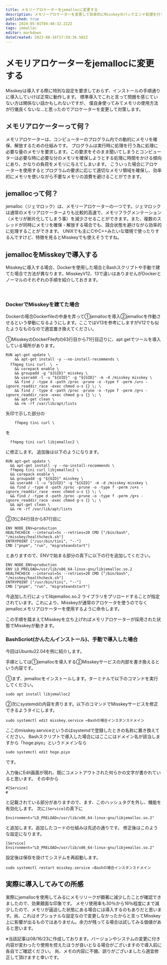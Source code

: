 ```yaml
---
title: メモリーアロケーターをjemallocに変更する
description: メモリーアロケーターを変更して効率的にMisskeyのバックエンド処理を行う
published: true
date: 2024-05-01T04:48:32.212Z
tags: jemalloc
editor: markdown
dateCreated: 2023-08-16T17:59:36.502Z
---
```


# メモリアロケーターをjemallocに変更する

Misskeyは導入する際に特別な設定を要求しておらず、インストールの手順通りに導入していけば正常に動作します。
標準導入でこれと言って問題を感じていない方は関係ない話かもしれないですが、
僕自身使ってみてメモリの使用方法が行儀良くないな...と思ったのでアロケーターを変更して対策します。

## メモリアロケーターって何？

メモリアロケーターは、コンピューターのプログラム内での動的にメモリを確保、解放するための仕組みです。
プログラムは実行時に処理を行う為に処理に必要な量のメモリを要求します。この要求をそのまま聞いてしまうとコンピューターは必要な時に必要な分のメモリを確保しようとする処理に時間をかける傾向にあり、かなりの負荷をメモリに与えてしまいます。
こういった場合にアロケーターを使用するとプログラムの要求に応じて適切なメモリ領域を確保し、効率的にメモリを使いながら不要なメモリの浪費を避けることができます。

## jemallocって何？

jemalloc（ジェマロック）は、メモリーアロケーターの一つです。ジェマロックは通常のメモリアロケーターよりも比較的高速で、メモリフラグメンテーション（メモリが断片化してしまう事）を減少させることができます。また、複数のスレッドが同時にメモリを確保・解放する場合でも、競合状態を避けながら効率的に処理することができます。
UNIXでも主にCやC++みたいな環境で使ったりするんですけど、特徴を見るとMisskeyでも使えそうですね。

## jemallocをMisskeyで導入する

Misskeyに導入する場合、Dockerを使用した場合とBashスクリプトや手動で建てた場合で方法が異なります。MisskeyV12、13で違いはありませんがDockerとノーマルのそれぞれの手順を紹介しておきます。


　

### DockerでMisskeyを建てた場合

Dockerの場合Dockerfileの中身を弄って①jemallocを導入②jemallocを作動させるという挙動になるようにします。ここではV13を参考にしますがV12でも似たようなものなので適宜置き換えてください。

①MisskeyのDockerFile内の63行目から71行目辺りに、apt getでツールを導入している場所があります。

```
RUN apt-get update \
	&& apt-get install -y --no-install-recommends \ 
  ffmpeg tini curl  \　←
	&& corepack enable \
	&& groupadd -g "${GID}" misskey \
	&& useradd -l -u "${UID}" -g "${GID}" -m -d /misskey misskey \
	&& find / -type d -path /proc -prune -o -type f -perm /u+s -ignore_readdir_race -exec chmod u-s {} \; \
	&& find / -type d -path /proc -prune -o -type f -perm /g+s -ignore_readdir_race -exec chmod g-s {} \; \
	&& apt-get clean \
	&& rm -rf /var/lib/apt/lists
```

矢印で示した部分の
```
	ffmpeg tini curl \
  ```
  を
  ```
  	ffmpeg tini curl libjemalloc2 \
  ```
  に修正します。
  追加後は以下のようになります。
  ```
  RUN apt-get update \
	&& apt-get install -y --no-install-recommends \
	ffmpeg tini curl libjemalloc2 \
	&& corepack enable \
	&& groupadd -g "${GID}" misskey \
	&& useradd -l -u "${UID}" -g "${GID}" -m -d /misskey misskey \
	&& find / -type d -path /proc -prune -o -type f -perm /u+s -ignore_readdir_race -exec chmod u-s {} \; \
	&& find / -type d -path /proc -prune -o -type f -perm /g+s -ignore_readdir_race -exec chmod g-s {} \; \
	&& apt-get clean \
	&& rm -rf /var/lib/apt/lists

```

②次に84行目から87行目に
```
ENV NODE_ENV=production
HEALTHCHECK --interval=5s --retries=20 CMD ["/bin/bash", "/misskey/healthcheck.sh"]
ENTRYPOINT ["/usr/bin/tini", "--"]
CMD ["pnpm", "run", "migrateandstart"]
```
とありますので、ENVで始まる部分の真下に以下の行を追加してください。
```
ENV NODE_ENV=production
ENV LD_PRELOAD=/usr/lib/x86_64-linux-gnu/libjemalloc.so.2
HEALTHCHECK --interval=5s --retries=20 CMD ["/bin/bash", "/misskey/healthcheck.sh"]
ENTRYPOINT ["/usr/bin/tini", "--"]
CMD ["pnpm", "run", "migrateandstart"]
```

今追加した行によってlibjemalloc.so.2 ライブラリをプリロードすることが指定されています。これにより、Misskeyが通常のアロケータを使うのでなくjemallocメモリアロケーターを使用するように命令します。

この手順を踏まえてMisskeyを立ち上げればメモリアロケーターが採用された状態でMisskeyが動きます。

### BashScriot(かんたんインストール)、手動で導入した場合

今回はUbuntu22.04を例に紹介します。

手順としては①jemallocを導入する②Misskeyサービスの内部を書き換えるという内容です。

①まず、jemallocをインストールします。ターミナルで以下のコマンドを実行してください。
```
sudo apt install libjemalloc2
```
②次にsystemdの内容を弄ります。以下のコマンドでMisskeyサービスを修正できるようタイにします。
```
sudo systemctl edit misskey.service ←Bashの場合インスタンスドメイン
```
ここのmisskey.serviceというのはsystemdで登録したときの名称に置き換えてください。
Bashスクリプトで導入した場合にはここにはドメイン名が該当しますから「hoge.piyo」というドメインなら
```
sudo systemctl edit hoge.piyo
```
です。

入力後にEdit画面が現れ、既にコメントアウトされた何らかの文字が書かれていると思います。
その中から
```
#[Service]
#
```
と記載されている部分がありますので、ます、このハッシュタグを外し、機能を有効化します。
次に`[Service]`の真下に
```
Environment="LD_PRELOAD=/usr/lib/x86_64-linux-gnu/libjemalloc.so.2"
```
と追加します。追加したコードの仕組みは先述の通りです。
修正後はこのような設定になります。

```
[Service]
Environment="LD_PRELOAD=/usr/lib/x86_64-linux-gnu/libjemalloc.so.2"
```
設定後は保存を掛けてシステムを再起動します。

```
sudo systemctl restart misskey.service ←Bashの場合インスタンスドメイン
```
## 実際に導入してみての所感
実際にjemallocを使用してみるにメモリリークが顕著に減少したことが確認できましたので、効果覿面な印象です。
メモリ使用率も30％から16％程度にまで減少したので、メモリが逼迫した状態にある場合には導入するのもありだと思います。尚、これはオプショナルな設定なので変更しなかったからと言ってMisskey上に影響が出るものではありません。余力が残ってる場合は試してみる価値があると思います。

※当該記事は08/16/23に作成しております。バージョンやシステムの変更に付き内容が変わったり使用を控えたほうが良いとなる場合がございますので導入前に各自でご確認ください。
尚、メモの内容に不備、誤りがございましたら適宜修正して頂けますと幸いです。